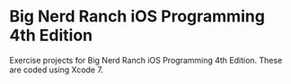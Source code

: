 # Big Nerd Ranch iOS Programming 4th Edition

Exercise projects for Big Nerd Ranch iOS Programming 4th Edition. These are coded using Xcode 7.